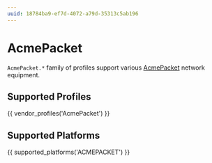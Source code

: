 ```yaml
---
uuid: 18784ba9-ef7d-4072-a79d-35313c5ab196
---
```

# AcmePacket

`AcmePacket.*` family of profiles support various [AcmePacket](http://www.acmepacket.com)
network equipment.

## Supported Profiles

{{ vendor_profiles('AcmePacket') }}

## Supported Platforms

{{ supported_platforms('ACMEPACKET') }}
